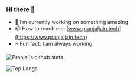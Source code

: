 ### Hi there 👋

- 🔭 I’m currently working on something amazing
- 📫 How to reach me: [www.pranjaljain.tech](https://www.pranjaljain.tech)
- ⚡ Fun fact: I am always working

![Pranjal's github stats](https://github-readme-stats.vercel.app/api?username=pranjaljain0&show_icons=true&theme=radical)

![Top Langs](https://github-readme-stats.vercel.app/api/top-langs/?username=pranjaljain0&layout=compact&hide=css,hack)
<!--
**pranjaljain0/pranjaljain0** is a ✨ _special_ ✨ repository because its `README.md` (this file) appears on your GitHub profile.

Here are some ideas to get you started:

- 🔭 I’m currently working on ...
- 🌱 I’m currently learning ...
- 👯 I’m looking to collaborate on ...
- 🤔 I’m looking for help with ...
- 💬 Ask me about ...
- 📫 How to reach me: ...
- 😄 Pronouns: ...
- ⚡ Fun fact: ...
-->
